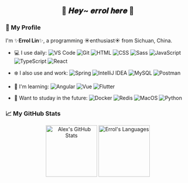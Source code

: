 <!--
**errollin/errollin** is a ✨ _special_ ✨ repository because its `README.md` (this file) appears on your GitHub profile.

Here are some ideas to get you started:

- 🔭 I’m currently working on ...
- 🌱 I’m currently learning ...
- 👯 I’m looking to collaborate on ...
- 🤔 I’m looking for help with ...
- 💬 Ask me about ...
- 📫 How to reach me: ...
- 😄 Pronouns: ...
- ⚡ Fun fact: ...
-->

<h2 align="center">
  🌸 𝑯𝒆𝒚~ 𝒆𝒓𝒓𝒐𝒍 𝒉𝒆𝒓𝒆 🌸
</h2>

### 🍁 My Profile

I'm ✨**Errol Lin**✨, a programming ☀️enthusiast☀️ from Sichuan, China.

- 💻 I use daily:
  ![VS Code](https://img.shields.io/badge/VS%20Code-007ACC.svg?logo=visual-studio-code&logoColor=ffffff)
  ![Git](https://img.shields.io/badge/Git%20-%23F05033.svg?logo=git&logoColor=ffffff)
  ![HTML](https://img.shields.io/badge/HTML%20-%23E34F26.svg?logo=html5&logoColor=ffffff)
  ![CSS](https://img.shields.io/badge/CSS%20-%231572B6.svg?logo=css3&logoColor=ffffff)
  ![Sass](https://img.shields.io/badge/Sass%20-eb488b.svg?logo=sass&logoColor=ffffff)
  ![JavaScript](https://img.shields.io/badge/JavaScript%20-%23F7DF1E.svg?logo=javascript&logoColor=000000)
  ![TypeScript](https://img.shields.io/badge/TypeScript%20-ffffff.svg?logo=typescript&logoColor=007ACC)
  ![React](https://img.shields.io/badge/React%20-000000.svg?logo=react&logoColor=61dafb)
  
- ❄️ I also use and work:
  ![Spring](https://img.shields.io/badge/Spring%20-42b883.svg?logo=spring&logoColor=ffffff)
  ![IntelliJ IDEA](https://img.shields.io/badge/Intellij%20Idea%20-a757ef.svg?logo=intellijidea&logoColor=ffffff)
  ![MySQL](https://img.shields.io/badge/MySQL-%234479A1.svg?logo=mysql&logoColor=ffffff)
  ![Postman](https://img.shields.io/badge/Postman-FF6C37?logo=postman&logoColor=ffffff)

- 🌱 I'm learning: 
  ![Angular](https://img.shields.io/badge/Angular%20-ff3d00.svg?logo=angular&logoColor=ffffff)
  ![Vue](https://img.shields.io/badge/Vue%20-%232b3847.svg?logo=vue.js&logoColor=42b883)
  ![Flutter](https://img.shields.io/badge/Flutter%20-ffffff.svg?logo=flutter&logoColor=61dafb)

- 💖 Want to studay in the future:
  ![Docker](https://img.shields.io/badge/Docker-2496ED?logo=docker&logoColor=ffffff)
  ![Redis](https://img.shields.io/badge/Redis-%23c83d2e.svg?logo=redis&logoColor=ffffff)
  ![MacOS](https://img.shields.io/badge/MacOS-333?logo=apple&logoColor=ffffff)
  ![Python](https://img.shields.io/badge/Python%20-%233776AB.svg?logo=python&logoColor=ffffff)

### 📈 My GitHub Stats

<div align="center">
    <img height="140px" src="https://github-readme-stats.vercel.app/api/?username=errollin&theme=omni&hide_border=true&show_icons=true&count_private=true" alt="Alex's GitHub Stats">
    <img height="140px" src="https://github-readme-stats.vercel.app/api/top-langs/?username=errollin&layout=compact&theme=omni&hide_border=true" alt="Errol's Languages">
</div>
